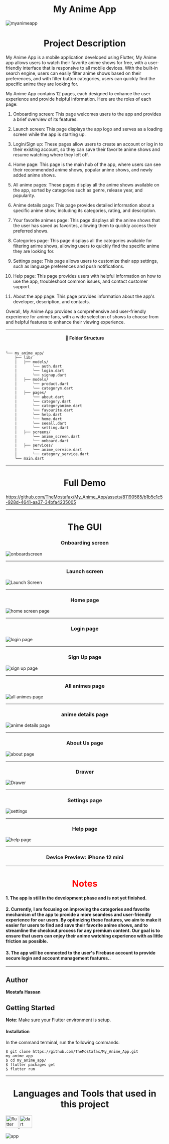<h1 align="center">My Anime App</h1>
<p align="center">
  
![myanimeapp](https://github.com/TheMostafax/My_Anime_App/assets/81190585/22c52210-dfb1-4eff-b07c-d07d431111cb)


</p>

<h1 align="center">Project Description </h1>

My Anime App is a mobile application developed using Flutter, My Anime app allows users to watch their favorite anime shows for free, with a user-friendly interface that is responsive to all mobile devices. With the built-in search engine, users can easily filter anime shows based on their preferences, and with filter button categories, users can quickly find the specific anime they are looking for.

My Anime App contains 12 pages, each designed to enhance the user experience and provide helpful information. Here are the roles of each page:

1.  Onboarding screen: This page welcomes users to the app and provides a brief overview of its features.

2.  Launch screen: This page displays the app logo and serves as a loading screen while the app is starting up.

3.  Login/Sign up: These pages allow users to create an account or log in to their existing account, so they can save their favorite anime shows and resume watching where they left off.

4.  Home page: This page is the main hub of the app, where users can see their recommended anime shows, popular anime shows, and newly added anime shows.

5.  All anime pages: These pages display all the anime shows available on the app, sorted by categories such as genre, release year, and popularity.

6.  Anime details page: This page provides detailed information about a specific anime show, including its categories, rating, and description.

7.  Your favorite animes page: This page displays all the anime shows that the user has saved as favorites, allowing them to quickly access their preferred shows.

8.  Categories page: This page displays all the categories available for filtering anime shows, allowing users to quickly find the specific anime they are looking for.

9.  Settings page: This page allows users to customize their app settings, such as language preferences and push notifications.

10.  Help page: This page provides users with helpful information on how to use the app, troubleshoot common issues, and contact customer support.

11.  About the app page: This page provides information about the app's developer, description, and contacts.

Overall, My Anime App provides a comprehensive and user-friendly experience for anime fans, with a wide selection of shows to choose from and helpful features to enhance their viewing experience.


<hr>

<h4 align="center">🚀 Folder Structure</h4>

```

└── my_anime_app/
    ├── lib/
    |   ├── models/
    |       └── auth.dart
    |       └── login.dart
    |       └── signup.dart
    │   ├── models/
    |       └── product.dart
    |       └── categorym.dart
    |   ├── pages/
    |       └── about.dart
    |       └── category.dart
    |       └── categoryanime.dart
    |       └── favourite.dart
    |       └── help.dart
    |       └── home.dart
    |       └── seeall.dart
    |       └── setting.dart
    |   ├── screens/
    |       └── anime_screen.dart
    |       └── onboard.dart
    |   ├── services/
    |       └── anime_service.dart
    |       └── category_service.dart
    └── main.dart

```

<hr>

<h1 align="center">Full Demo</h1>
<p align="center">
  


https://github.com/TheMostafax/My_Anime_App/assets/81190585/b1b5c1c5-928d-4641-aa37-34bfa4235005




</p>









<hr>


<h1 align="center">The GUI</h1>


<h3 align="center">Onboarding screen</h3>

![onboardscreen](https://github.com/TheMostafax/My_Anime_App/assets/81190585/7867e6f1-ea45-421d-8f13-9f0a18f1ede9)


<hr>

<h3 align="center">Launch screen</h3>


![Launch Screen](https://github.com/TheMostafax/My_Anime_App/assets/81190585/24640e8c-d508-4926-ac90-dd07167b5a55)




<hr>

<h3 align="center">Home page</h3>


![home screen page](https://github.com/TheMostafax/My_Anime_App/assets/81190585/fb6bd171-387c-4d25-b2fe-087cc630361b)



<hr>

<h3 align="center">Login page</h3>


![login page](https://github.com/TheMostafax/My_Anime_App/assets/81190585/f9abd75b-2218-47d0-bc13-75417485eb58)




<hr>

<h3 align="center">Sign Up page</h3>


![sign up page](https://github.com/TheMostafax/My_Anime_App/assets/81190585/11530a92-475f-4a10-b84e-28ea2ef53bf6)



<hr>


<h3 align="center">All animes page</h3>


![all animes page](https://github.com/TheMostafax/My_Anime_App/assets/81190585/9fc2b3f5-087f-417c-8d27-6e93c4b80f22)


<hr>

<h3 align="center">anime details page</h3>


![anime details page](https://github.com/TheMostafax/My_Anime_App/assets/81190585/e9f6294d-77aa-41e3-a3a6-a55301f5db5b)



<hr>

<h3 align="center">About Us page</h3>


![about page](https://github.com/TheMostafax/My_Anime_App/assets/81190585/cc256615-f345-43ad-9035-4bc608f0e7da)



<hr>

<h3 align="center">Drawer</h3>


![Drawer](https://github.com/TheMostafax/My_Anime_App/assets/81190585/d68542cb-2094-4b06-9e35-73e409a09a4b)

<hr>

<h3 align="center">Settings page</h3>


![settings](https://github.com/TheMostafax/My_Anime_App/assets/81190585/f3a72188-c7ec-4c27-b0a1-ac9889d5e50d)



<hr>

<h3 align="center">Help page</h3>


![help page](https://github.com/TheMostafax/My_Anime_App/assets/81190585/8ee79e3d-73cd-4dd4-a9c6-f299b5c5c408)


<hr>


<h3 align="center">Device Preview: iPhone 12 mini </h3>


<hr>


<h1 align="center" style="color:red;">Notes</h1>
<h4 align="left">1. The app is still in the development phase and is not yet finished.</h4>
<h4 align="left">2. Currently, I am focusing on improving the categories and favorite mechanism of the app to provide a more seamless and user-friendly experience for our users. By optimizing these features, we aim to make it easier for users to find and save their favorite anime shows, and to streamline the checkout process for any premium content. Our goal is to ensure that users can enjoy their anime watching experience with as little friction as possible.</h4>
<h4 align="left">3. The app will be connected to the user's Firebase account to provide secure login and account management features..</h4>

<hr>

## Author
**Mostafa Hassan**

## Getting Started

**Note**: Make sure your Flutter environment is setup.
#### Installation

In the command terminal, run the following commands:

    $ git clone https://github.com/TheMostafax/My_Anime_App.git my_anime_app
    $ cd my_anime_app/
    $ flutter packages get
    $ flutter run
    
<hr>
<h1 align="center">Languages and Tools that used in this project</h1>
<a href="https://flutter.dev" target="_blank" rel="noreferrer"> <img src="https://www.vectorlogo.zone/logos/flutterio/flutterio-icon.svg" alt="flutter" width="40" height="40"/> </a><a href="https://dart.dev" target="_blank" rel="noreferrer"> <img src="https://www.vectorlogo.zone/logos/dartlang/dartlang-icon.svg" alt="dart" width="40" height="40"/> </a>

<p align="center">
  

![app](https://github.com/TheMostafax/My_Anime_App/assets/81190585/db9c52e4-89c3-439c-84e2-5100219fa8bf)


</p>
